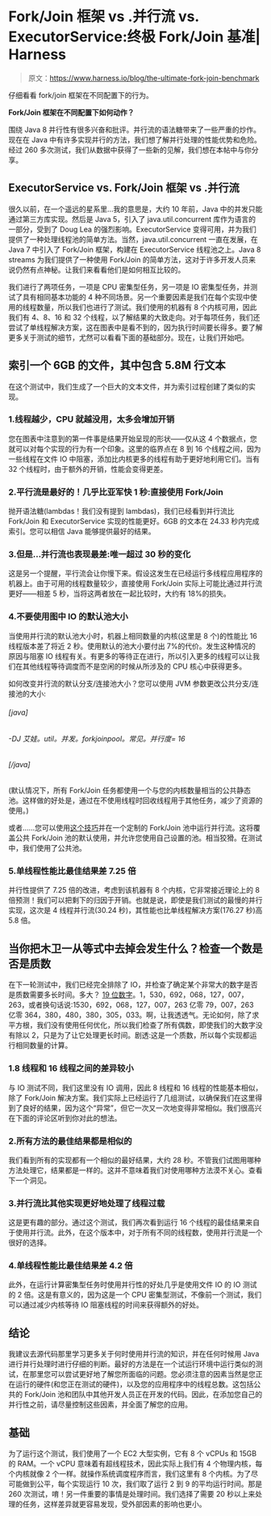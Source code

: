 # Fork/Join 框架 vs .并行流 vs. ExecutorService:终极 Fork/Join 基准| Harness

> 原文：<https://www.harness.io/blog/the-ultimate-fork-join-benchmark>

仔细看看 fork/join 框架在不同配置下的行为。

**Fork/Join 框架在不同配置下如何动作？**

围绕 Java 8 并行性有很多兴奋和批评。并行流的语法糖带来了一些严重的炒作。现在在 Java 中有许多实现并行的方法，我们想了解并行处理的性能优势和危险。经过 260 多次测试，我们从数据中获得了一些新的见解，我们想在本帖中与你分享。

## ExecutorService vs. Fork/Join 框架 vs .并行流

很久以前，在一个遥远的星系里…我的意思是，大约 10 年前，Java 中的并发只能通过第三方库实现。然后是 Java 5，引入了 java.util.concurrent 库作为语言的一部分，受到了 Doug Lea 的强烈影响。ExecutorService 变得可用，并为我们提供了一种处理线程池的简单方法。当然，java.util.concurrent 一直在发展，在 Java 7 中引入了 Fork/Join 框架，构建在 ExecutorService 线程池之上。Java 8 streams 为我们提供了一种使用 Fork/Join 的简单方法，这对于许多开发人员来说仍然有点神秘。让我们来看看他们是如何相互比较的。

我们进行了两项任务，一项是 CPU 密集型任务，另一项是 IO 密集型任务，并测试了具有相同基本功能的 4 种不同场景。另一个重要因素是我们在每个实现中使用的线程数量，所以我们也进行了测试。我们使用的机器有 8 个内核可用，因此我们有 4、8、16 和 32 个线程，以了解结果的大致走向。对于每项任务，我们还尝试了单线程解决方案，这在图表中是看不到的，因为执行时间要长得多。要了解更多关于测试的细节，尤然可以看看下面的基础部分。现在，让我们开始吧。

## 索引一个 6GB 的文件，其中包含 5.8M 行文本

在这个测试中，我们生成了一个巨大的文本文件，并为索引过程创建了类似的实现。

### 1.线程越少，CPU 就越没用，太多会增加开销

您在图表中注意到的第一件事是结果开始呈现的形状——仅从这 4 个数据点，您就可以对每个实现的行为有一个印象。这里的临界点在 8 到 16 个线程之间，因为一些线程在文件 IO 中阻塞，添加比内核更多的线程有助于更好地利用它们。当有 32 个线程时，由于额外的开销，性能会变得更差。

### 2.平行流是最好的！几乎比亚军快 1 秒:直接使用 Fork/Join

抛开语法糖(lambdas！我们没有提到 lambdas)，我们已经看到并行流比 Fork/Join 和 ExecutorService 实现的性能更好。6GB 的文本在 24.33 秒内完成索引。您可以相信 Java 能够提供最好的结果。

### 3.但是…并行流也表现最差:唯一超过 30 秒的变化

这是另一个提醒，平行流会让你慢下来。假设这发生在已经运行多线程应用程序的机器上。由于可用的线程数量较少，直接使用 Fork/Join 实际上可能比通过并行流更好——相差 5 秒，当将这两者放在一起比较时，大约有 18%的损失。

### 4.不要使用图中 IO 的默认池大小

当使用并行流的默认池大小时，机器上相同数量的内核(这里是 8 个)的性能比 16 线程版本差了将近 2 秒。使用默认的池大小要付出 7%的代价。发生这种情况的原因与阻塞 IO 线程有关。有更多的等待正在进行，所以引入更多的线程可以让我们在其他线程等待调度而不是空闲的时候从所涉及的 CPU 核心中获得更多。

如何改变并行流的默认分支/连接池大小？您可以使用 JVM 参数更改公共分支/连接池的大小:

###### [java]

###### -DJ 艾娃。util。并发。forkjoinpool。常见。并行度= 16

###### [/java]

(默认情况下，所有 Fork/Join 任务都使用一个与您的内核数量相当的公共静态池。这样做的好处是，通过在不使用线程时回收线程用于其他任务，减少了资源的使用。)

或者……您可以使用[这个技巧](http://blog.krecan.net/2014/03/18/how-to-specify-thread-pool-for-java-8-parallel-streams/)并在一个定制的 Fork/Join 池中运行并行流。这将覆盖公共 Fork/Join 池的默认使用，并允许您使用自己设置的池。相当狡猾。在测试中，我们使用了公共池。

### 5.单线程性能比最佳结果差 7.25 倍

并行性提供了 7.25 倍的改进，考虑到该机器有 8 个内核，它非常接近理论上的 8 倍预测！我们可以把剩下的归因于开销。也就是说，即使是我们测试的最慢的并行实现，这次是 4 线程并行流(30.24 秒)，其性能也比单线程解决方案(176.27 秒)高 5.8 倍。

## 当你把木卫一从等式中去掉会发生什么？检查一个数是否是质数

在下一轮测试中，我们已经完全排除了 IO，并检查了确定某个非常大的数字是否是质数需要多长时间。多大？ [19 位数字](http://t.qkme.me/3svdwh.jpg)。1，530，692，068，127，007，263，或者换句话说:1530，692，068，127，007，263 亿零 79，007，263 亿零 364，380，480，380，305，033。啊，让我透透气。无论如何，除了求平方根，我们没有使用任何优化，所以我们检查了所有偶数，即使我们的大数字没有除以 2，只是为了让它处理更长时间。剧透:这是一个质数，所以每个实现都运行相同数量的计算。

### 1.8 线程和 16 线程之间的差异较小

与 IO 测试不同，我们这里没有 IO 调用，因此 8 线程和 16 线程的性能基本相似，除了 Fork/Join 解决方案。我们实际上已经运行了几组测试，以确保我们在这里得到了良好的结果，因为这个“异常”，但它一次又一次地变得非常相似。我们很高兴在下面的评论区听到你对此的想法。

### 2.所有方法的最佳结果都是相似的

我们看到所有的实现都有一个相似的最好结果，大约 28 秒。不管我们试图用哪种方法处理它，结果都是一样的。这并不意味着我们对使用哪种方法漠不关心。查看下一个洞见。

### 3.并行流比其他实现更好地处理了线程过载

这是更有趣的部分。通过这个测试，我们再次看到运行 16 个线程的最佳结果来自于使用并行流。此外，在这个版本中，对于所有不同的线程数，使用并行流是一个很好的选择。

### 4.单线程性能比最佳结果差 4.2 倍

此外，在运行计算密集型任务时使用并行性的好处几乎是使用文件 IO 的 IO 测试的 2 倍。这是有意义的，因为这是一个 CPU 密集型测试，不像前一个测试，我们可以通过减少内核等待 IO 阻塞线程的时间来获得额外的好处。

## 结论

我建议去源代码那里学习更多关于何时使用并行流的知识，并在任何时候用 Java 进行并行处理时进行仔细的判断。最好的方法是在一个试运行环境中运行类似的测试，在那里您可以尝试更好地了解您所面临的问题。您必须注意的因素当然是您正在运行的硬件(和您正在测试的硬件)，以及您的应用程序中的线程总数。这包括公共的 Fork/Join 池和团队中其他开发人员正在开发的代码。因此，在添加您自己的并行性之前，请尽量控制这些因素，并全面了解您的应用。

## 基础

为了运行这个测试，我们使用了一个 EC2 大型实例，它有 8 个 vCPUs 和 15GB 的 RAM。一个 vCPU 意味着有超线程技术，因此实际上我们有 4 个物理内核，每个内核就像 2 个一样。就操作系统调度程序而言，我们这里有 8 个内核。为了尽可能做到公平，每个实现运行 10 次，我们取了运行 2 到 9 的平均运行时间。那是 260 次测试，唷！另一件重要的事情是处理时间。我们选择了需要 20 秒以上来处理的任务，这样差异就更容易发现，受外部因素的影响也更小。